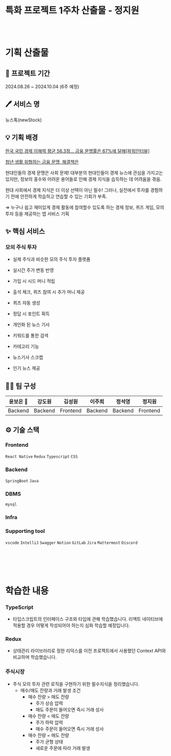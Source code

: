 # 특화 프로젝트 1주차 산출물 - 정지원

<br>
<br>

# 기획 산출물

## **📆 프로젝트 기간**

2024.08.26 ~ 2024.10.04 (6주 예정)

## **🖊 서비스 명**

뉴스톡(newStock)

## **💡 기획 배경**

[한국 국민 경제 이해력 평균 56.3점… 금융 문맹률은 67%에 달해[파워인터뷰]](https://www.munhwa.com/news/view.html?no=2023112201032005054001)

[청년 생활 위협하는 금융 문맹, 해결책은](https://www.kunews.ac.kr/news/articleView.html?idxno=41741)

현대인들의 경제 문맹은 사회 문제! 대부분의 현대인들이 경제 뉴스에 관심을 가지고는 있지만, 정보의 홍수와 어려운 용어들로 인해 경제 지식을 습득하는 데 어려움을 겪음.

현대 사회에서 경제 지식은 더 이상 선택이 아닌 필수! 그러나, 실전에서 투자를 경험하기 전에 안전하게 학습하고 연습할 수 있는 기회가 부족.

⇒ 누구나 쉽고 재미있게 경제 활동에 참여할수 있도록 하는 경제 정보, 퀴즈 게임, 모의 투자 등을 제공하는 앱 서비스 기획

## **✨ 핵심 서비스**

### **모의 주식 투자**

- 실제 주식과 비슷한 모의 주식 투자 플랫폼
- 실시간 주가 변동 반영
- 가입 시 시드 머니 적립
- 출석 체크, 퀴즈 참여 시 추가 머니 제공

- 퀴즈 자동 생성
- 정답 시 포인트 획득

- 개인화 된 뉴스 기사
- 키워드를 통한 검색
- 카테고리 기능
- 뉴스기사 스크랩
- 인기 뉴스 제공

## **👯‍♂️ 팀 구성**

| **윤보은 👑** | **강도원** | **김성원** | **이주희** | **정석영** | **정지원** |
| ------------- | ---------- | ---------- | ---------- | ---------- | ---------- |
| Backend       | Backend    | Frontend   | Backend    | Backend    | Frontend   |

## ⚙ 기술 스택

### **Frontend**

`React Native` `Redux` `Typescript` `CSS`

### **Backend**

`SpringBoot` `Java`

### **DBMS**

`mysql`

### **Infra**

### **Supporting tool**

`vscode` `IntelliJ` `Swagger` `Notion` `GitLab` `Jira` `Mattermost` `Discord`

<br>
<br>
<br>
<br>

# 학습한 내용

### TypeScript

- 타입스크립트의 인터페이스 구조와 타입에 관해 학습했습니다. 리액트 네이티브에 적용할 경우 어떻게 작성되어야 하는지 심화 학습할 예정입니다.

### Redux

- 상태관리 라이브러리로 정한 리덕스를 이전 프로젝트에서 사용했던 Context API와 비교하며 학습했습니다.

### 주식시장
- 주식 모의 투자 관련 로직을 구현하기 위한 필수지식을 정리했습니다.
  - 매수/매도 잔량과 거래 발생 조건
    - 매수 잔량 > 매도 잔량
      - 주가 상승 압력
      - 매도 주문이 들어오면 즉시 거래 성사
    - 매수 잔량 < 매도 잔량
      - 주가 하락 압력
      - 매수 주문이 들어오면 즉시 거래 성사
    - 매수 잔량 = 매도 잔량
      - 주가 균형 상태
      - 새로운 주문에 따라 거래 발생
